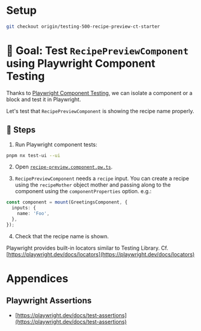 # Setup

```sh
git checkout origin/testing-500-recipe-preview-ct-starter
```

# 🎯 Goal: Test `RecipePreviewComponent` using Playwright Component Testing

Thanks to [Playwright Component Testing](https://playwright.dev/docs/test-components), we can isolate a component or a block and test it in Playwright.

Let's test that `RecipePreviewComponent` is showing the recipe name properly.

## 📝 Steps

1. Run Playwright component tests:

```sh
pnpm nx test-ui --ui
```

2. Open [`recipe-preview.component.pw.ts`](../apps/whiskmate/src/app/recipe/recipe-preview.component.pw.ts).

3. `RecipePreviewComponent` needs a `recipe` input. You can create a recipe using the `recipeMother` object mother and passing along to the component using the `componentProperties` option. e.g.:

```ts
const component = mount(GreetingsComponent, {
  inputs: {
    name: 'Foo',
  },
});
```

4. Check that the recipe name is shown.

Playwright provides built-in locators similar to Testing Library. Cf. [https://playwright.dev/docs/locators](https://playwright.dev/docs/locators)

# Appendices

## Playwright Assertions

- [https://playwright.dev/docs/test-assertions](https://playwright.dev/docs/test-assertions)
